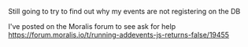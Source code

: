 Still going to try to find out why my events are not registering on the DB

I've posted on the Moralis forum to see ask for help
https://forum.moralis.io/t/running-addevents-js-returns-false/19455
